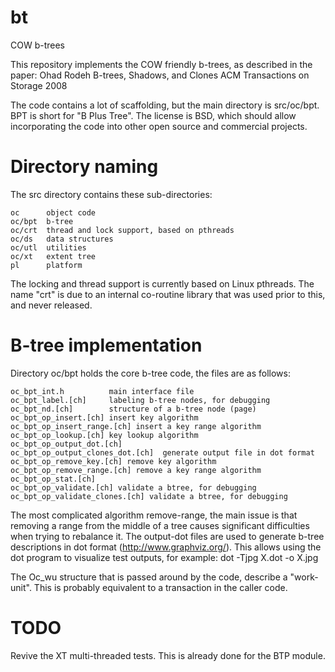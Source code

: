 bt
==

COW b-trees

This repository implements the COW friendly b-trees, as described in the paper:
     Ohad Rodeh
     B-trees, Shadows, and Clones
     ACM Transactions on Storage 2008

The code contains a lot of scaffolding, but the main directory is
src/oc/bpt. BPT is short for "B Plus Tree". The license is BSD, which
should allow incorporating the code into other open source and commercial projects.

Directory naming
================

The src directory contains these sub-directories:

    oc      object code
    oc/bpt  b-tree
    oc/crt  thread and lock support, based on pthreads
    oc/ds   data structures
    oc/utl  utilities
    oc/xt   extent tree
    pl      platform

The locking and thread support is currently based on Linux
pthreads. The name "crt" is due to an
internal co-routine library that was used prior to this, and never released.

B-tree implementation
=====================

Directory oc/bpt holds the core b-tree code, the files are as follows:

    oc_bpt_int.h          main interface file
    oc_bpt_label.[ch]     labeling b-tree nodes, for debugging 
    oc_bpt_nd.[ch]        structure of a b-tree node (page)
    oc_bpt_op_insert.[ch] insert key algorithm
    oc_bpt_op_insert_range.[ch] insert a key range algorithm
    oc_bpt_op_lookup.[ch] key lookup algorithm
    oc_bpt_op_output_dot.[ch]
    oc_bpt_op_output_clones_dot.[ch]  generate output file in dot format
    oc_bpt_op_remove_key.[ch] remove key algorithm
    oc_bpt_op_remove_range.[ch] remove a key range algorithm
    oc_bpt_op_stat.[ch]
    oc_bpt_op_validate.[ch] validate a btree, for debugging
    oc_bpt_op_validate_clones.[ch] validate a btree, for debugging

The most complicated algorithm remove-range, the main issue is that removing a range from the middle of a tree causes significant difficulties when trying to rebalance it. The output-dot files are used to generate b-tree descriptions in dot format (http://www.graphviz.org/). This allows using the dot program to visualize test outputs, for example:
	dot -Tjpg X.dot -o X.jpg

The Oc_wu structure that is passed around by the code, describe a "work-unit". This is probably equivalent to a transaction in the caller code. 

TODO
====
Revive the XT multi-threaded tests. This is already done for the BTP module. 



